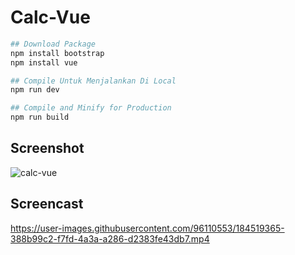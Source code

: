# Calc-Vue


```sh
## Download Package
npm install bootstrap
npm install vue

## Compile Untuk Menjalankan Di Local
npm run dev

## Compile and Minify for Production
npm run build
```


## Screenshot
![calc-vue](https://user-images.githubusercontent.com/96110553/184517022-aff23099-c94d-41b7-9140-1c425372b717.jpg)

## Screencast
https://user-images.githubusercontent.com/96110553/184519365-388b99c2-f7fd-4a3a-a286-d2383fe43db7.mp4

